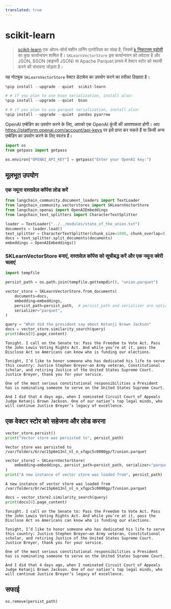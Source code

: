 ```yaml
---
translated: true
---
```


# scikit-learn

>[scikit-learn](https://scikit-learn.org/stable/) एक ओपन-सोर्स मशीन लर्निंग एल्गोरिदम का संग्रह है, जिसमें [k निकटतम पड़ोसी](https://scikit-learn.org/stable/modules/generated/sklearn.neighbors.NearestNeighbors.html) का कुछ कार्यान्वयन शामिल है। `SKLearnVectorStore` इस कार्यान्वयन को लपेटता है और JSON, BSON (बाइनरी JSON) या Apache Parquet प्रारूप में वेक्टर स्टोर को स्थायी करने की संभावना जोड़ता है।

यह नोटबुक `SKLearnVectorStore` वेक्टर डेटाबेस का उपयोग करने का तरीका दिखाता है।

```python
%pip install --upgrade --quiet  scikit-learn

# # if you plan to use bson serialization, install also:
%pip install --upgrade --quiet  bson

# # if you plan to use parquet serialization, install also:
%pip install --upgrade --quiet  pandas pyarrow
```

OpenAI एम्बेडिंग का उपयोग करने के लिए, आपको एक OpenAI कुंजी की आवश्यकता होगी। आप https://platform.openai.com/account/api-keys पर इसे प्राप्त कर सकते हैं या किसी अन्य एम्बेडिंग का उपयोग करने के लिए स्वतंत्र हैं।

```python
import os
from getpass import getpass

os.environ["OPENAI_API_KEY"] = getpass("Enter your OpenAI key:")
```

## मूलभूत उपयोग

### एक नमूना दस्तावेज़ कॉर्पस लोड करें

```python
from langchain_community.document_loaders import TextLoader
from langchain_community.vectorstores import SKLearnVectorStore
from langchain_openai import OpenAIEmbeddings
from langchain_text_splitters import CharacterTextSplitter

loader = TextLoader("../../modules/state_of_the_union.txt")
documents = loader.load()
text_splitter = CharacterTextSplitter(chunk_size=1000, chunk_overlap=0)
docs = text_splitter.split_documents(documents)
embeddings = OpenAIEmbeddings()
```

### SKLearnVectorStore बनाएं, दस्तावेज़ कॉर्पस को सूचीबद्ध करें और एक नमूना क्वेरी चलाएं

```python
import tempfile

persist_path = os.path.join(tempfile.gettempdir(), "union.parquet")

vector_store = SKLearnVectorStore.from_documents(
    documents=docs,
    embedding=embeddings,
    persist_path=persist_path,  # persist_path and serializer are optional
    serializer="parquet",
)

query = "What did the president say about Ketanji Brown Jackson"
docs = vector_store.similarity_search(query)
print(docs[0].page_content)
```

```output
Tonight. I call on the Senate to: Pass the Freedom to Vote Act. Pass the John Lewis Voting Rights Act. And while you’re at it, pass the Disclose Act so Americans can know who is funding our elections.

Tonight, I’d like to honor someone who has dedicated his life to serve this country: Justice Stephen Breyer—an Army veteran, Constitutional scholar, and retiring Justice of the United States Supreme Court. Justice Breyer, thank you for your service.

One of the most serious constitutional responsibilities a President has is nominating someone to serve on the United States Supreme Court.

And I did that 4 days ago, when I nominated Circuit Court of Appeals Judge Ketanji Brown Jackson. One of our nation’s top legal minds, who will continue Justice Breyer’s legacy of excellence.
```

## एक वेक्टर स्टोर को सहेजना और लोड करना

```python
vector_store.persist()
print("Vector store was persisted to", persist_path)
```

```output
Vector store was persisted to /var/folders/6r/wc15p6m13nl_nl_n_xfqpc5c0000gp/T/union.parquet
```

```python
vector_store2 = SKLearnVectorStore(
    embedding=embeddings, persist_path=persist_path, serializer="parquet"
)
print("A new instance of vector store was loaded from", persist_path)
```

```output
A new instance of vector store was loaded from /var/folders/6r/wc15p6m13nl_nl_n_xfqpc5c0000gp/T/union.parquet
```

```python
docs = vector_store2.similarity_search(query)
print(docs[0].page_content)
```

```output
Tonight. I call on the Senate to: Pass the Freedom to Vote Act. Pass the John Lewis Voting Rights Act. And while you’re at it, pass the Disclose Act so Americans can know who is funding our elections.

Tonight, I’d like to honor someone who has dedicated his life to serve this country: Justice Stephen Breyer—an Army veteran, Constitutional scholar, and retiring Justice of the United States Supreme Court. Justice Breyer, thank you for your service.

One of the most serious constitutional responsibilities a President has is nominating someone to serve on the United States Supreme Court.

And I did that 4 days ago, when I nominated Circuit Court of Appeals Judge Ketanji Brown Jackson. One of our nation’s top legal minds, who will continue Justice Breyer’s legacy of excellence.
```

## सफाई

```python
os.remove(persist_path)
```
